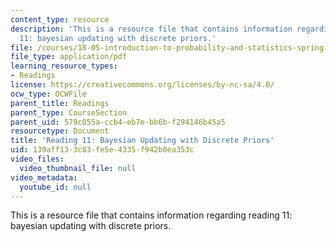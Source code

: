 ```yaml
---
content_type: resource
description: 'This is a resource file that contains information regarding reading
  11: bayesian updating with discrete priors.'
file: /courses/18-05-introduction-to-probability-and-statistics-spring-2014/139aff133c83fe5e4335f942b0ea353c_MIT18_05S14_Reading11.pdf
file_type: application/pdf
learning_resource_types:
- Readings
license: https://creativecommons.org/licenses/by-nc-sa/4.0/
ocw_type: OCWFile
parent_title: Readings
parent_type: CourseSection
parent_uid: 579c055a-ccb4-eb7e-bb6b-f294146b45a5
resourcetype: Document
title: 'Reading 11: Bayesian Updating with Discrete Priors'
uid: 139aff13-3c83-fe5e-4335-f942b0ea353c
video_files:
  video_thumbnail_file: null
video_metadata:
  youtube_id: null
---
```

This is a resource file that contains information regarding reading 11: bayesian updating with discrete priors.